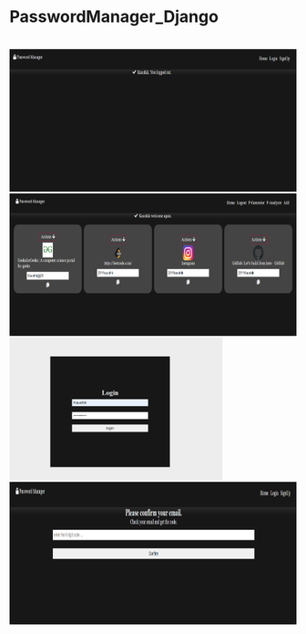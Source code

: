 # PasswordManager_Django
### 

<br>

 <img src="img1.png" height=250px > 

 <img src="img 2.png" height=250px > 

 <img src="img2.png" height=250px > 

 <img src="img 4.png" height=250px> 
<br>

